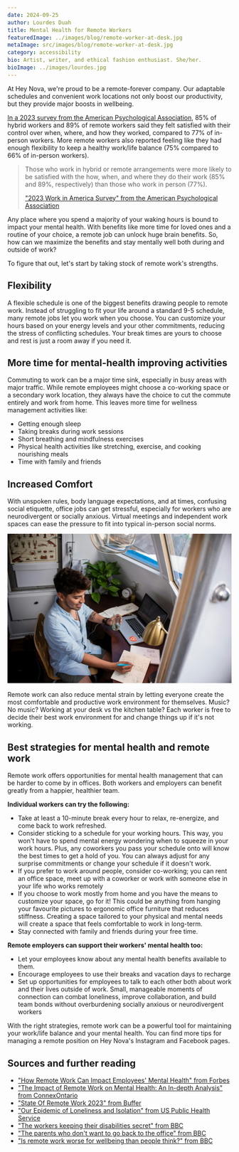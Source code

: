 ```yaml
---
date: 2024-09-25
author: Lourdes Duah
title: Mental Health for Remote Workers
featuredImage: ../images/blog/remote-worker-at-desk.jpg
metaImage: src/images/blog/remote-worker-at-desk.jpg
category: accessibility
bio: Artist, writer, and ethical fashion enthusiast. She/her.
bioImage: ../images/lourdes.jpg
---
```


At Hey Nova, we're proud to be a remote-forever company. Our adaptable schedules and convenient work locations not only boost our productivity, but they provide major boosts in wellbeing.

[In a 2023 survey from the American Psychological Association](https://www.apa.org/pubs/reports/work-in-america/2023-workplace-health-well-being), 85% of hybrid workers and 89% of remote workers said they felt satisfied with their control over when, where, and how they worked, compared to 77% of in-person workers. More remote workers also reported feeling like they had enough flexibility to keep a healthy work/life balance (75% compared to 66% of in-person workers).

> Those who work in hybrid or remote arrangements were more likely to be satisfied with the how, when, and where they do their work (85% and 89%, respectively) than those who work in person (77%).
>
> ["2023 Work in America Survey" from the American Psychological Association](https://www.apa.org/pubs/reports/work-in-america/2023-workplace-health-well-being)

Any place where you spend a majority of your waking hours is bound to impact your mental health. With benefits like more time for loved ones and a routine of your choice, a remote job can unlock huge brain benefits. So, how can we maximize the benefits and stay mentally well both during and outside of work?

To figure that out, let's start by taking stock of remote work's strengths.

## Flexibility

A flexible schedule is one of the biggest benefits drawing people to remote work. Instead of struggling to fit your life around a standard 9-5 schedule, many remote jobs let you work when you choose. You can customize your hours based on your energy levels and your other commitments, reducing the stress of conflicting schedules. Your break times are yours to choose and rest is just a room away if you need it.

## More time for mental-health improving activities

Commuting to work can be a major time sink, especially in busy areas with major traffic. While remote employees might choose a co-working space or a secondary work location, they always have the choice to cut the commute entirely and work from home. This leaves more time for wellness management activities like:

- Getting enough sleep
- Taking breaks during work sessions
- Short breathing and mindfulness exercises
- Physical health activities like stretching, exercise, and cooking nourishing meals
- Time with family and friends

## Increased Comfort

With unspoken rules, body language expectations, and at times, confusing social etiquette, office jobs can get stressful, especially for workers who are neurodivergent or socially anxious. Virtual meetings and independent work spaces can ease the pressure to fit into typical in-person social norms.

![Young worker takes notes at a desk next to their laptop, smiling and holding a glass of water](../images/blog/remote-worker-at-desk.jpg)

Remote work can also reduce mental strain by letting everyone create the most comfortable and productive work environment for themselves. Music? No music? Working at your desk vs the kitchen table? Each worker is free to decide their best work environment for and change things up if it's not working.

## Best strategies for mental health and remote work

Remote work offers opportunities for mental health management that can be harder to come by in offices. Both workers and employers can benefit greatly from a happier, healthier team.

**Individual workers can try the following:**

- Take at least a 10-minute break every hour to relax, re-energize, and come back to work refreshed.
- Consider sticking to a schedule for your working hours. This way, you won't have to spend mental energy wondering when to squeeze in your work hours. Plus, any coworkers you pass your schedule onto will know the best times to get a hold of you. You can always adjust for any surprise commitments or change your schedule if it doesn't work.
- If you prefer to work around people, consider co-working; you can rent an office space, meet up with a coworker or work with someone else in your life who works remotely
- If you choose to work mostly from home and you have the means to customize your space, go for it! This could be anything from hanging your favourite pictures to ergonomic office furniture that reduces stiffness. Creating a space tailored to your physical and mental needs will create a space that feels comfortable to work in long-term.
- Stay connected with family and friends during your free time.

**Remote employers can support their workers' mental health too:**

- Let your employees know about any mental health benefits available to them.
- Encourage employees to use their breaks and vacation days to recharge
- Set up opportunities for employees to talk to each other both about work and their lives outside of work. Small, manageable moments of connection can combat loneliness, improve collaboration, and build team bonds without overburdening socially anxious or neurodivergent workers

With the right strategies, remote work can be a powerful tool for maintaining your work/life balance and your mental health. You can find more tips for managing a remote position on Hey Nova's Instagram and Facebook pages.

## Sources and further reading

- ["How Remote Work Can Impact Employees' Mental Health" from Forbes](https://www.forbes.com/sites/forbeshumanresourcescouncil/2023/07/03/how-remote-work-can-impact-employees-mental-health)
- ["The Impact of Remote Work on Mental Health: An In-depth Analysis" from ConnexOntario](https://www.connexontario.ca/en-ca/resource-hub/entryid/39/the-impact-of-remote-work-on-mental-health-an-in-depth-analysis)
- ["State Of Remote Work 2023" from Buffer](https://buffer.com/state-of-remote-work/2023)
- ["Our Epidemic of Loneliness and Isolation" from US Public Health Service](https://www.hhs.gov/sites/default/files/surgeon-general-social-connection-advisory.pdf)
- ["The workers keeping their disabilities secret" from BBC](https://www.bbc.com/worklife/article/20211101-the-workers-keeping-their-disabilities-secret)
- ["The parents who don't want to go back to the office" from BBC](https://www.bbc.com/worklife/article/20211007-the-parents-who-dont-want-to-go-back-to-the-office)
- ["Is remote work worse for wellbeing than people think?" from BBC](https://www.bbc.com/worklife/article/20220616-is-remote-work-worse-for-wellbeing-than-people-think)
